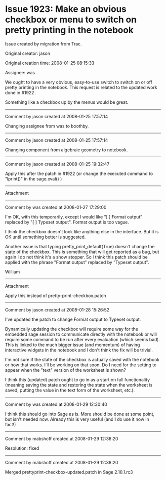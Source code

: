 # Issue 1923: Make an obvious checkbox or menu to switch on pretty printing in the notebook

Issue created by migration from Trac.

Original creator: jason

Original creation time: 2008-01-25 08:15:33

Assignee: was

We ought to have a very obvious, easy-to-use switch to switch on or off pretty printing in the notebook.  This request is related to the updated work done in #1922 .

Something like a checkbox up by the menus would be great.


---

Comment by jason created at 2008-01-25 17:57:14

Changing assignee from was to boothby.


---

Comment by jason created at 2008-01-25 17:57:14

Changing component from algebraic geometry to notebook.


---

Comment by jason created at 2008-01-25 19:32:47

Apply this after the patch in #1922 (or change the executed command to "lprint()" in the sage.eval() )


---

Attachment


---

Comment by was created at 2008-01-27 17:29:00

I'm OK, with this temporarily, except I would like "[ ] Format output" replaced by "[ ] Typeset output".  Format output is too vague. 

I think the checkbox doesn't look like anything else in the interface.  But it is OK until something better is suggested.

Another issue is that typing pretty_print_default(True) doesn't change the state
of the checkbox.  This is something that will get reported as a bug, but again
I do not think it's a show stopper.  So I think this patch should be applied with the
phrase "Format output" replaced by "Typeset output".  

William


---

Attachment

Apply this instead of pretty-print-checkbox.patch


---

Comment by jason created at 2008-01-28 15:26:52

I've updated the patch to change Format output to Typeset output.

Dynamically updating the checkbox will require some way for the embedded sage session to communicate directly with the notebook or will require some command to be run after every evaluation (which seems bad).  This is linked to the much bigger issue (and momentum) of having interactive widgets in the notebook and I don't think the fix will be trivial.

I'm not sure if the state of the checkbox is actually saved with the notebook or how that works.  I'll be working on that soon.  Do I need for the setting to appear when the "text" version of the worksheet is shown?

I think this (updated) patch ought to go in as a start on full functionality (meaning saving the state and restoring the state when the worksheet is saved, putting the value in the text form of the worksheet, etc.).


---

Comment by was created at 2008-01-29 12:30:40

I think this should go into Sage as is.   More should be done at some point, but isn't needed now.  Already this is very useful (and I do use it now in fact!)


---

Comment by mabshoff created at 2008-01-29 12:38:20

Resolution: fixed


---

Comment by mabshoff created at 2008-01-29 12:38:20

Merged prettyprint-checkbox-updated.patch in Sage 2.10.1.rc3
